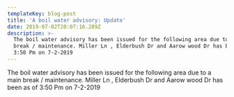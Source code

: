 ```yaml
---
templateKey: blog-post
title: 'A boil water advisory: Update'
date: 2019-07-02T20:07:16.289Z
description: >-
  The boil water advisory has been issued for the following area due to a main
  break / maintenance. Miller Ln , Elderbush Dr and Aarow wood Dr has been as of
  3:50 Pm on 7-2-2019
---
```

The boil water advisory has been issued for the following area due to a main break / maintenance. Miller Ln , Elderbush Dr and Aarow wood Dr has been as of 3:50 Pm on 7-2-2019
